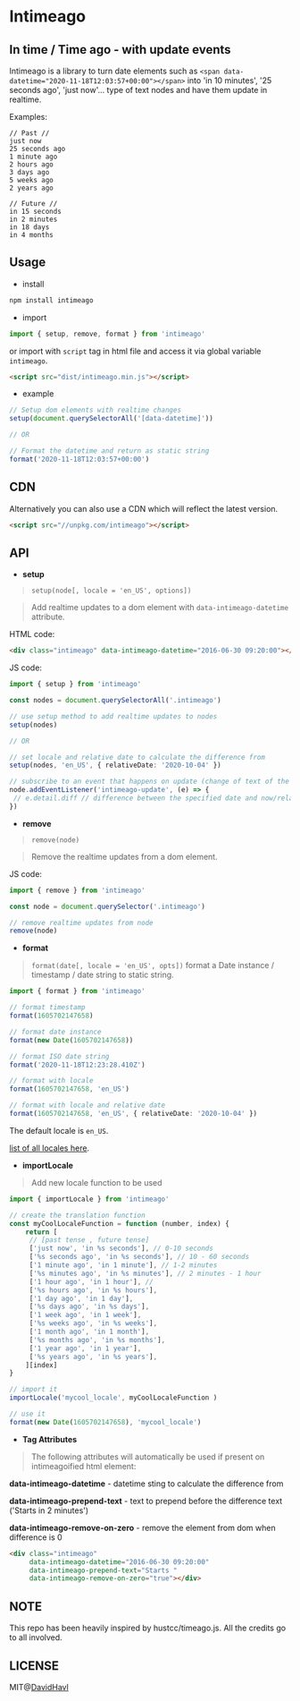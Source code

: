 # Intimeago

## In time / Time ago - with update events

Intimeago is a library to turn date elements such as `<span data-datetime="2020-11-18T12:03:57+00:00"></span>` into 'in 10 minutes', '25 seconds ago', 'just now'... type of text nodes and have them update in realtime.


Examples:

```plain
// Past //
just now
25 seconds ago
1 minute ago
2 hours ago
3 days ago
5 weeks ago
2 years ago

// Future //
in 15 seconds
in 2 minutes
in 18 days
in 4 months
```
## Usage

 - install

```bash
npm install intimeago
```

 - import

```ts
import { setup, remove, format } from 'intimeago'
```

or import with `script` tag in html file and access it via global variable `intimeago`.

```html
<script src="dist/intimeago.min.js"></script>
```

 - example

```ts
// Setup dom elements with realtime changes
setup(document.querySelectorAll('[data-datetime]')) 

// OR

// Format the datetime and return as static string
format('2020-11-18T12:03:57+00:00')
```

## CDN 

Alternatively you can also use a CDN which will reflect the latest version.

```html
<script src="//unpkg.com/intimeago"></script>
```

## API

 

 - **setup**
   
> `setup(node[, locale = 'en_US', options])`  

> Add realtime updates to a dom element with `data-intimeago-datetime` attribute.

HTML code:

```html
<div class="intimeago" data-intimeago-datetime="2016-06-30 09:20:00"></div>
```

JS code:

```ts
import { setup } from 'intimeago'

const nodes = document.querySelectorAll('.intimeago')

// use setup method to add realtime updates to nodes
setup(nodes)

// OR

// set locale and relative date to calculate the difference from
setup(nodes, 'en_US', { relativeDate: '2020-10-04' })

// subscribe to an event that happens on update (change of text of the element)
node.addEventListener('intimeago-update', (e) => {
 // e.detail.diff // difference between the specified date and now/relativeDate (in seconds)
})
```


 - **remove**
   
> `remove(node)`

> Remove the realtime updates from a dom element.

JS code:

```ts
import { remove } from 'intimeago'

const node = document.querySelector('.intimeago')

// remove realtime updates from node
remove(node)
```

- **format**

> `format(date[, locale = 'en_US', opts])`
> format a Date instance / timestamp / date string to static string.

```ts
import { format } from 'intimeago'

// format timestamp
format(1605702147658)

// format date instance
format(new Date(1605702147658))

// format ISO date string
format('2020-11-18T12:23:28.410Z')

// format with locale
format(1605702147658, 'en_US')

// format with locale and relative date
format(1605702147658, 'en_US', { relativeDate: '2020-10-04' })
``` 

The default locale is `en_US`.

[list of all locales here](src/lib/lang).

- **importLocale**
> Add new locale function to be used

```ts
import { importLocale } from 'intimeago'

// create the translation function
const myCoolLocaleFunction = function (number, index) {
    return [
     // [past tense , future tense] 
     ['just now', 'in %s seconds'], // 0-10 seconds
     ['%s seconds ago', 'in %s seconds'], // 10 - 60 seconds
     ['1 minute ago', 'in 1 minute'], // 1-2 minutes
     ['%s minutes ago', 'in %s minutes'], // 2 minutes - 1 hour
     ['1 hour ago', 'in 1 hour'], // 
     ['%s hours ago', 'in %s hours'],
     ['1 day ago', 'in 1 day'],
     ['%s days ago', 'in %s days'],
     ['1 week ago', 'in 1 week'],
     ['%s weeks ago', 'in %s weeks'],
     ['1 month ago', 'in 1 month'],
     ['%s months ago', 'in %s months'],
     ['1 year ago', 'in 1 year'],
     ['%s years ago', 'in %s years'],
    ][index]
}

// import it
importLocale('mycool_locale', myCoolLocaleFunction )

// use it
format(new Date(1605702147658), 'mycool_locale')

``` 
- **Tag Attributes**
> The following attributes will automatically be used if present on intimeagoified html element:

**data-intimeago-datetime** - datetime sting to calculate the difference from

**data-intimeago-prepend-text** - text to prepend before the difference text ('Starts in 2 minutes')

**data-intimeago-remove-on-zero** - remove the element from dom when difference is 0

```html
<div class="intimeago" 
     data-intimeago-datetime="2016-06-30 09:20:00"
     data-intimeago-prepend-text="Starts "
     data-intimeago-remove-on-zero="true"></div>
```

## NOTE
This repo has been heavily inspired by hustcc/timeago.js. All the credits go to all involved.

## LICENSE

MIT@[DavidHavl](https://github.com/DavidHavl)
